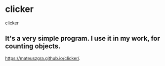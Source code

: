 # clicker
clicker

It's a very simple program. 
I use it in my work, for counting objects.
-----------------------------------------------
https://mateuszgra.github.io/clicker/.
